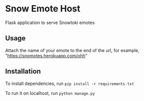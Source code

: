 # Snow Emote Host

Flask application to serve Snowtoki emotes

## Usage

Attach the name of your emote to the end of the url, for example, "https://snomotes.herokuapp.com/ohh"

## Installation

To install dependencies, run `pip install -r requirements.txt`

To run it on localhost, run `python manage.py`
